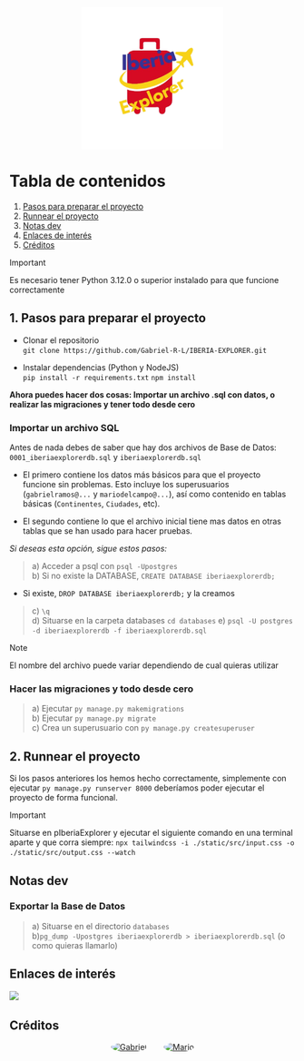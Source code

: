 <div style="display: flex; justify-content: center;">
<img src="pIberiaExplorer/static/favicon/android-chrome-384x384.png" alt="Iberia Explorer Logo" style="width: 250px; height: 250px;">
</div>


# Tabla de contenidos
1. [Pasos para preparar el proyecto](#1)
2. [Runnear el proyecto](#2)
3. [Notas dev](#3)
4. [Enlaces de interés](#4)
5. [Créditos](#5)


> [!IMPORTANT]  
> Es necesario tener Python 3.12.0 o superior instalado para que funcione correctamente 


## 1. Pasos para preparar el proyecto<a name="1"></a>
  - Clonar el repositorio  
  `git clone https://github.com/Gabriel-R-L/IBERIA-EXPLORER.git`    

  - Instalar dependencias (Python y NodeJS)  
  `pip install -r requirements.txt`
  `npm install`


**Ahora puedes hacer dos cosas: Importar un archivo .sql con datos, o realizar las migraciones y tener todo desde cero**


### Importar un archivo SQL
Antes de nada debes de saber que hay dos archivos de Base de Datos: `0001_iberiaexplorerdb.sql` y `iberiaexplorerdb.sql`  

* El primero contiene los datos más básicos para que el proyecto funcione sin problemas. Esto incluye los superusuarios (`gabrielramos@...` y `mariodelcampo@...`), así como contenido en tablas básicas (`Continentes`, `Ciudades`, etc).

* El segundo contiene lo que el archivo inicial tiene mas datos en otras tablas que se han usado para hacer pruebas.

*Si deseas esta opción, sigue estos pasos:*
> a) Acceder a psql con `psql -Upostgres`  
> b) Si no existe la DATABASE, `CREATE DATABASE iberiaexplorerdb;`
  - Si existe, `DROP DATABASE iberiaexplorerdb;` y la creamos
> c) `\q`  
> d) Situarse en la carpeta databases `cd databases`
> e) `psql -U postgres -d iberiaexplorerdb -f iberiaexplorerdb.sql`  

> [!NOTE]  
> El nombre del archivo puede variar dependiendo de cual quieras utilizar


### Hacer las migraciones y todo desde cero
> a) Ejecutar `py manage.py makemigrations`   
> b) Ejecutar `py manage.py migrate`   
> c) Crea un superusuario con `py manage.py createsuperuser`   


## 2. Runnear el proyecto<a name="2"></a>
Si los pasos anteriores los hemos hecho correctamente, simplemente con ejecutar `py manage.py runserver 8000` deberíamos poder ejecutar el proyecto de forma funcional.

> [!IMPORTANT]
> Situarse en pIberiaExplorer y ejecutar el siguiente comando en una terminal aparte y que corra siempre:
> `npx tailwindcss -i ./static/src/input.css -o ./static/src/output.css --watch`

## Notas dev<a name="3"></a>
### Exportar la Base de Datos
> a) Situarse en el directorio `databases`  
> b)`pg_dump -Upostgres iberiaexplorerdb > iberiaexplorerdb.sql` (o como quieras llamarlo)


## Enlaces de interés<a name="4"></a>
<a href="https://drive.google.com/drive/folders/18zmOZSqtcmCjDDGxGRwwFjBTBMriCVlX" target="_blank"><img src="https://img.shields.io/badge/Drive%20del%20TFG-blue?style=for-the-badge&logo=googledrive&logoColor=white"></a>


## Créditos<a name="5"></a>
<div style="display: flex; justify-content: center; gap:30px;">
<a href="https://github.com/Gabriel-R-L" target="_blank"><img src="https://avatars.githubusercontent.com/u/122472177?v=4" alt="Gabriel" style="width: 100px; height: 100px; border-radius: 50%;"></a>
<a href="https://github.com/palazMCA" target="_blank"><img src="https://avatars.githubusercontent.com/u/122304543?s=64&v=4" alt="Mario" style="width: 100px; height: 100px; border-radius: 50%;"></a>
</div>

